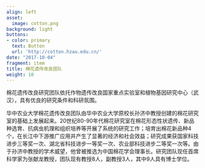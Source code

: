 ```yaml
---
align: left
asset:
  image: cotton.png
background: light
buttons:
- color: primary
  text: Button
  url: 'http://cotton.hzau.edu.cn/'
date: "2017-10-04"
fragment: item
title: 棉花遗传改良团队
weight: 10
---
```


棉花遗传改良研究团队依托作物遗传改良国家重点实验室和植物基因研究中心（武汉），具有优良的研究条件和科研氛围。

华中农业大学棉花遗传改良团队由华中农业大学原校长孙济中教授创建的棉花研究室的基础上发展起来。20世纪80-90年代棉花研究室在棉花形态性状遗传、新品种选育、抗病虫机理和组织培养等开展了系统的研究工作；培育出棉花新品种4个，在长江中下游推广应用并产生了显著的经济和社会效益；研究成果获国家科技进步三等奖一次、湖北省科技进步一等奖一次、农业部科技进步二等奖一次等。由于孙济中教授的学术威望，他曾被推选为中国棉花学会理事长。研究团队现任首席科学家为张献龙教授，团队现有教授8人，副教授3人，其中9人具有博士学位。

